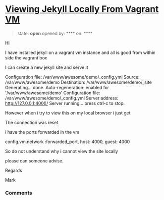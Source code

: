 # [Viewing Jekyll Locally From Vagrant VM](https://github.com/jekyll/jekyll-help/issues/211)

> state: **open** opened by: **** on: ****

Hi

I have installed jekyll on a vagrant vm instance and all is good from within side the vagrant box

I can create a new jekyll site and serve it

Configuration file: /var/www/awesome/demo/_config.yml
            Source: /var/www/awesome/demo
       Destination: /var/www/awesome/demo/_site
      Generating...
                    done.
 Auto-regeneration: enabled for &#x27;/var/www/awesome/demo&#x27;
Configuration file: /var/www/awesome/demo/_config.yml
    Server address: http://127.0.0.1:4000/
  Server running... press ctrl-c to stop.

However when i try to view this on my local browser i just get 

The connection was reset

i have the ports forwarded in the vm 

config.vm.network :forwarded_port, host: 4000, guest: 4000

So do not understand why i cannot view the site locally

please can someone advise.

Regards

Mark

### Comments

